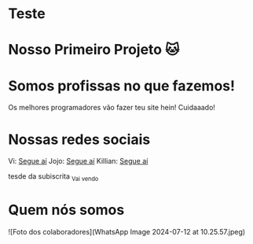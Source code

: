 
# Teste
Nosso Primeiro Projeto 🐱
=======
# Somos profissas no que fazemos!


Os melhores programadores vão fazer teu site hein! Cuidaaado!

# Nossas redes sociais
Vi: [Segue aí](https://www.instagram.com/vi.thesix?igsh=azJ1c3A0Nmt2aThj)
Jojo: [Segue aí](https://www.instagram.com/j_nnacarle?igsh=N2M5NTV0d2JjN3ds)
Killian: [Segue aí](https://www.instagram.com/killian.kekw?igsh=MTd1eWNobGNpZnA0ZA==)


tesde da subiscrita <sub> Vai vendo</sub>

# Quem nós somos
![Foto dos colaboradores](WhatsApp Image 2024-07-12 at 10.25.57.jpeg)

